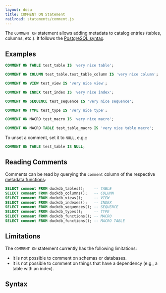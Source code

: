 ```yaml
---
layout: docu
title: COMMENT ON Statement
railroad: statements/comment.js
---
```


The `COMMENT ON` statement allows adding metadata to catalog entries (tables, columns, etc.).
It follows the [PostgreSQL syntax](https://www.postgresql.org/docs/16/sql-comment.html).

## Examples

```sql
COMMENT ON TABLE test_table IS 'very nice table';
```

```sql
COMMENT ON COLUMN test_table.test_table_column IS 'very nice column';
```

```sql
COMMENT ON VIEW test_view IS 'very nice view';
```

```sql
COMMENT ON INDEX test_index IS 'very nice index';
```

```sql
COMMENT ON SEQUENCE test_sequence IS 'very nice sequence';
```

```sql
COMMENT ON TYPE test_type IS 'very nice type';
```

```sql
COMMENT ON MACRO test_macro IS 'very nice macro';
```

```sql
COMMENT ON MACRO TABLE test_table_macro IS 'very nice table macro';
```

To unset a comment, set it to `NULL`, e.g.::

```sql
COMMENT ON TABLE test_table IS NULL;
```

## Reading Comments

Comments can be read by querying the `comment` column of the respective [metadata functions](../duckdb_table_functions):

```sql
SELECT comment FROM duckdb_tables();    -- TABLE
SELECT comment FROM duckdb_columns();   -- COLUMN
SELECT comment FROM duckdb_views();     -- VIEW
SELECT comment FROM duckdb_indexes();   -- INDEX
SELECT comment FROM duckdb_sequences(); -- SEQUENCE
SELECT comment FROM duckdb_types();     -- TYPE
SELECT comment FROM duckdb_functions(); -- MACRO
SELECT comment FROM duckdb_functions(); -- MACRO TABLE
```

## Limitations

The `COMMENT ON` statement currently has the following limitations:

* It is not possible to comment on schemas or databases.
* It is not possible to comment on things that have a dependency (e.g., a table with an index).

## Syntax

<div id="rrdiagram1"></div>

